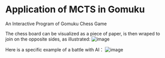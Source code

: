 # Application of MCTS in Gomuku
An Interactive Program of Gomuku Chess Game

The chess board can be visualized as a piece of paper, is then wraped to join on the opposite sides, as illustrated:
![image](https://github.com/JaydenGuo318/MCTS/assets/144078351/c76ff3f7-565a-41ab-8b9e-20b9152e3c19)


Here is a specific example of a battle with AI：
![image](https://github.com/JaydenGuo318/MCTS/assets/144078351/a0a729b0-c6b9-464d-986a-186436355bfd)
